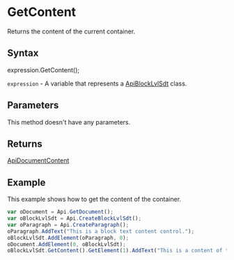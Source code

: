 # GetContent

Returns the content of the current container.

## Syntax

expression.GetContent();

`expression` - A variable that represents a [ApiBlockLvlSdt](../ApiBlockLvlSdt.md) class.

## Parameters

This method doesn't have any parameters.

## Returns

[ApiDocumentContent](../../ApiDocumentContent/ApiDocumentContent.md)

## Example

This example shows how to get the content of the container.

```javascript
var oDocument = Api.GetDocument();
var oBlockLvlSdt = Api.CreateBlockLvlSdt();
var oParagraph = Api.CreateParagraph();
oParagraph.AddText("This is a block text content control.");
oBlockLvlSdt.AddElement(oParagraph, 0);
oDocument.AddElement(0, oBlockLvlSdt);
oBlockLvlSdt.GetContent().GetElement(1).AddText("This is a content of the container.");
```
